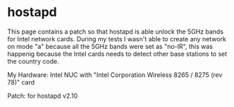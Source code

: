 # hostapd

This page contains a patch so that hostapd is able unlock the 5GHz bands for Intel network cards. During my tests I wasn't able to create any network on mode "a" because all the 5GHz bands were set as "no-IR", this was happenig because the Intel cards needs to detect other base stations to set the country code.


My  Hardware:
  Intel NUC with "Intel Corporation Wireless 8265 / 8275 (rev 78)" card

Patch: for hostapd v2.10
